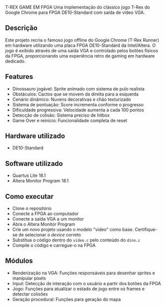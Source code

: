 T-REX GAME EM FPGA
Uma implementação do clássico jogo T-Rex do Google Chrome para FPGA DE10-Standard com saída de vídeo VGA.

## Descrição
Este projeto recria o famoso jogo offline do Google Chrome (T-Rex Runner) em hardware utilizando uma placa FPGA DE10-Standard da Intel/Altera. O jogo é exibido através de uma saída VGA e controlado pelos botões físicos da FPGA, proporcionando uma experiência retro de gaming em hardware dedicado.

## Features
* Dinossauro jogável: Sprite animado com sistema de pulo realista
* Obstáculos: Cactos que se movem da direita para a esquerda
* Cenário dinâmico: Nuvens decorativas e chão texturizado
* Sistema de pontuação: Score incrementa conforme o progresso
* Dificuldade progressiva: Velocidade aumenta a cada 100 pontos
* Detecção de colisão: Sistema preciso de hitbox
* Game Over e reinício: Funcionalidade completa de reset

## Hardware utilizado
* DE10-Standard
## Software utilizado
* Quartus Lite 18.1
* Altera Monitor Program 18.1

## Como executar
* Clone o repositório
* Conecte a FPGA ao computador
* Conecte a saída VGA a um monitor
* Abra o Altera Monitor Program
* Crie um novo projeto usando o modelo "video" como base. Certifique-se de selecionar o _device_ correto
* Substitua o código dentro do `video.c` pelo conteúdo do `dino.c`
* Compile o código e carregue-o na FPGA

## Módulos
* Renderização na VGA: Funções responsáveis para desenhar sprites e manipular pixels
* Input: Detecção de interação com o usuário a partir dos botões da FPGA
* Jogo: Funções para atualizar o estado de jogo entre os frames e detectar colisões
* Geração procedural: Funções para geração do mapa
